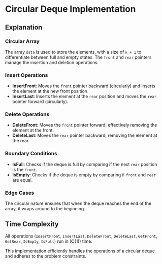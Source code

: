 # Circular Deque Implementation

## Explanation

### Circular Array
The array `data` is used to store the elements, with a size of `k + 1` to differentiate between full and empty states. The `front` and `rear` pointers manage the insertion and deletion operations.

### Insert Operations
- **InsertFront**: Moves the `front` pointer backward (circularly) and inserts the element at the new front position.
- **InsertLast**: Inserts the element at the `rear` position and moves the `rear` pointer forward (circularly).

### Delete Operations
- **DeleteFront**: Moves the `front` pointer forward, effectively removing the element at the front.
- **DeleteLast**: Moves the `rear` pointer backward, removing the element at the rear.

### Boundary Conditions
- **IsFull**: Checks if the deque is full by comparing if the next `rear` position is the `front`.
- **IsEmpty**: Checks if the deque is empty by comparing if `front` and `rear` are equal.

### Edge Cases
The circular nature ensures that when the deque reaches the end of the array, it wraps around to the beginning.

## Time Complexity
All operations (`InsertFront`, `InsertLast`, `DeleteFront`, `DeleteLast`, `GetFront`, `GetRear`, `IsEmpty`, `IsFull`) run in \(O(1)\) time.

This implementation efficiently handles the operations of a circular deque and adheres to the problem constraints.

